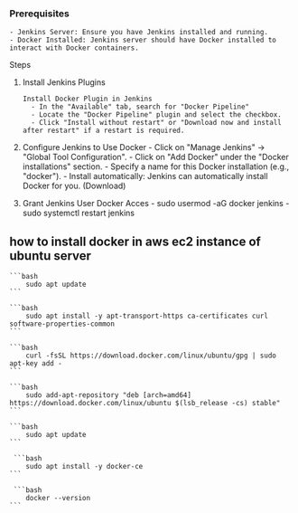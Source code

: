 ### Prerequisites

    - Jenkins Server: Ensure you have Jenkins installed and running.
    - Docker Installed: Jenkins server should have Docker installed to interact with Docker containers.

Steps

1.  Install Jenkins Plugins

        Install Docker Plugin in Jenkins
          - In the "Available" tab, search for "Docker Pipeline"
          - Locate the "Docker Pipeline" plugin and select the checkbox.
          - Click "Install without restart" or "Download now and install after restart" if a restart is required.

2.  Configure Jenkins to Use Docker - Click on "Manage Jenkins" → "Global Tool Configuration". - Click on "Add Docker" under the "Docker installations" section. - Specify a name for this Docker installation (e.g., "docker"). - Install automatically: Jenkins can automatically install Docker for you. (Download)

3.  Grant Jenkins User Docker Acces - sudo usermod -aG docker jenkins - sudo systemctl restart jenkins

## how to install docker in aws ec2 instance of ubuntu server

    ```bash
        sudo apt update
    ```

    ```bash
        sudo apt install -y apt-transport-https ca-certificates curl software-properties-common
    ```

    ```bash
        curl -fsSL https://download.docker.com/linux/ubuntu/gpg | sudo apt-key add -
    ```

    ```bash
        sudo add-apt-repository "deb [arch=amd64] https://download.docker.com/linux/ubuntu $(lsb_release -cs) stable"
    ```

    ```bash
        sudo apt update
    ```

     ```bash
        sudo apt install -y docker-ce
    ```

     ```bash
        docker --version
    ```
